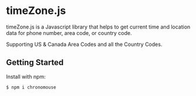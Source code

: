 # timeZone.js

timeZone.js is a  Javascript library that helps to get current time and location data for phone number, area code, or country code.

Supporting US & Canada Area Codes and all the Country Codes.

## Getting Started

 Install with npm:

```
$ npm i chronomouse
```